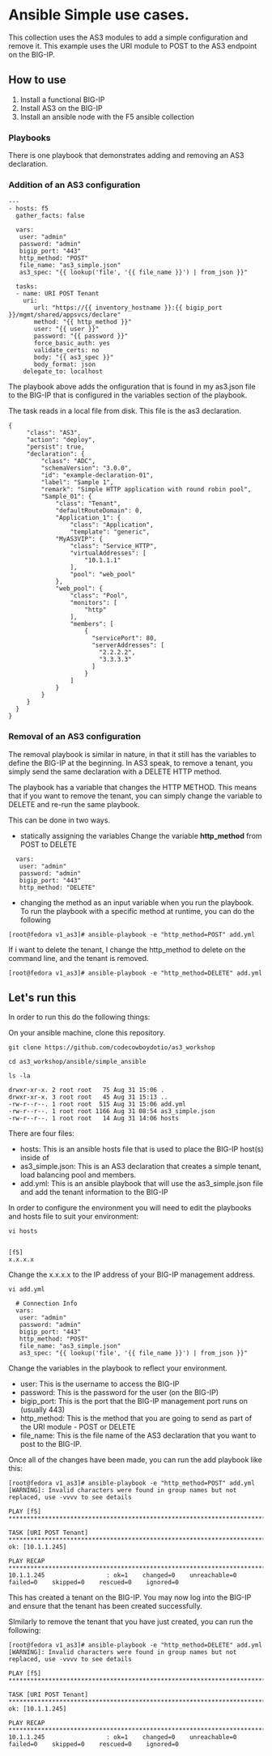 # Ansible Simple use cases.

This collection uses the AS3 modules to add a simple configuration and remove it.
This example uses the URI module to POST to the AS3 endpoint on the BIG-IP.

## How to use
1. Install a functional BIG-IP
2. Install AS3 on the BIG-IP
3. Install an ansible node with the F5 ansible collection


### Playbooks
There is one playbook that demonstrates adding and removing an AS3 declaration.

### Addition of an AS3 configuration
```
---
- hosts: f5
  gather_facts: false

  vars:
   user: "admin"
   password: "admin"
   bigip_port: "443"
   http_method: "POST"
   file_name: "as3_simple.json"
   as3_spec: "{{ lookup('file', '{{ file_name }}') | from_json }}"

  tasks:
  - name: URI POST Tenant
    uri:
       url: "https://{{ inventory_hostname }}:{{ bigip_port }}/mgmt/shared/appsvcs/declare"
       method: "{{ http_method }}"
       user: "{{ user }}"
       password: "{{ password }}"
       force_basic_auth: yes
       validate_certs: no
       body: "{{ as3_spec }}"
       body_format: json
    delegate_to: localhost

```

The playbook above adds the onfiguration that is found in my as3.json file to the BIG-IP that is configured in the variables section of the playbook.

The task reads in a local file from disk. This file is the as3 declaration.

```
{
     "class": "AS3",
     "action": "deploy",
     "persist": true,
     "declaration": {
         "class": "ADC",
         "schemaVersion": "3.0.0",
         "id": "example-declaration-01",
         "label": "Sample 1",
         "remark": "Simple HTTP application with round robin pool",
         "Sample_01": {
             "class": "Tenant",
             "defaultRouteDomain": 0,
             "Application_1": {
                 "class": "Application",
                 "template": "generic",
             "MyAS3VIP": {
                 "class": "Service_HTTP",
                 "virtualAddresses": [
                     "10.1.1.1"
                 ],
                 "pool": "web_pool"
             },
             "web_pool": {
                 "class": "Pool",
                 "monitors": [
                     "http"
                 ],
                 "members": [
                     {
                       "servicePort": 80,
                       "serverAddresses": [
                         "2.2.2.2",
                         "3.3.3.3"
                       ]
                     }
                 ]
             }
         }
     }
  }
}
```




### Removal of an AS3 configuration
The removal playbook is similar in nature, in that it still has the variables to define the BIG-IP at the beginning.
In AS3 speak, to remove a tenant, you simply send the same declaration with a DELETE HTTP method.

The playbook has a variable that changes the HTTP METHOD. This means that if you want to remove the tenant, you can simply change the variable to DELETE and re-run the same playbook.

This can be done in two ways.

- statically assigning the variables
Change the variable **http_method** from POST to DELETE

```
  vars:
   user: "admin"
   password: "admin"
   bigip_port: "443"
   http_method: "DELETE"

```

- changing the method as an input variable when you run the playbook.
To run the playbook with a specific method at runtime, you can do the following
```
[root@fedora v1_as3]# ansible-playbook -e "http_method=POST" add.yml
```

If i want to delete the tenant, I change the http_method to delete on the command line, and the tenant is removed. 

```
[root@fedora v1_as3]# ansible-playbook -e "http_method=DELETE" add.yml
```


## Let's run this

In order to run this do the following things:

On your ansible machine, clone this repository.

```
git clone https://github.com/codecowboydotio/as3_workshop

cd as3_workshop/ansible/simple_ansible

ls -la

drwxr-xr-x. 2 root root   75 Aug 31 15:06 .
drwxr-xr-x. 3 root root   45 Aug 31 15:13 ..
-rw-r--r--. 1 root root  515 Aug 31 15:06 add.yml
-rw-r--r--. 1 root root 1166 Aug 31 08:54 as3_simple.json
-rw-r--r--. 1 root root   14 Aug 31 14:06 hosts
```

There are four files:
- hosts: This is an ansible hosts file that is used to place the BIG-IP host(s) inside of
- as3_simple.json: This is an AS3 declaration that creates a simple tenant, load balancing pool and members.
- add.yml: This is an ansible playbook that will use the as3_simple.json file and add the tenant information to the BIG-IP

In order to configure the environment you will need to edit the playbooks and hosts file to suit your environment:

```
vi hosts


[f5]
x.x.x.x
```

Change the x.x.x.x to the IP address of your BIG-IP management address.


```
vi add.yml

  # Connection Info
  vars:
   user: "admin"
   password: "admin"
   bigip_port: "443"
   http_method: "POST"
   file_name: "as3_simple.json"
   as3_spec: "{{ lookup('file', '{{ file_name }}') | from_json }}"

```

Change the variables in the playbook to reflect your environment. 
- user: This is the username to access the BIG-IP
- password: This is the password for the user (on the BIG-IP)
- bigip_port: This is the port that the BIG-IP management port runs on (usually 443)
- http_method: This is the method that you are going to send as part of the URI module - POST or DELETE
- file_name: This is the file name of the AS3 declaration that you want to post to the BIG-IP.

Once all of the changes have been made, you can run the add playbook like this:

```
[root@fedora v1_as3]# ansible-playbook -e "http_method=POST" add.yml
[WARNING]: Invalid characters were found in group names but not replaced, use -vvvv to see details

PLAY [f5] **********************************************************************************************************************************************

TASK [URI POST Tenant] *********************************************************************************************************************************
ok: [10.1.1.245]

PLAY RECAP *********************************************************************************************************************************************
10.1.1.245                 : ok=1    changed=0    unreachable=0    failed=0    skipped=0    rescued=0    ignored=0

```

This has created a tenant on the BIG-IP.
You may now log into the BIG-IP and ensure that the tenant has been created successfully.



SImilarly to remove the tenant that you have just created, you can run the following:

```
[root@fedora v1_as3]# ansible-playbook -e "http_method=DELETE" add.yml
[WARNING]: Invalid characters were found in group names but not replaced, use -vvvv to see details

PLAY [f5] **********************************************************************************************************************************************

TASK [URI POST Tenant] *********************************************************************************************************************************
ok: [10.1.1.245]

PLAY RECAP *********************************************************************************************************************************************
10.1.1.245                 : ok=1    changed=0    unreachable=0    failed=0    skipped=0    rescued=0    ignored=0

```

